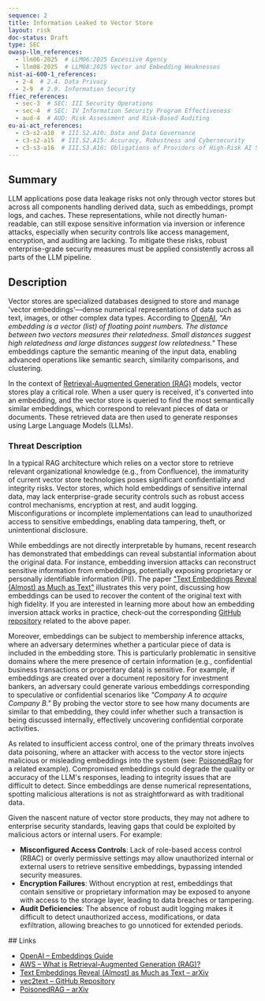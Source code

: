 ```yaml
---
sequence: 2
title: Information Leaked to Vector Store
layout: risk
doc-status: Draft
type: SEC
owasp-llm_references:
  - llm06-2025  # LLM06:2025 Excessive Agency
  - llm08-2025  # LLM08:2025 Vector and Embedding Weaknesses
nist-ai-600-1_references:
  - 2-4  # 2.4. Data Privacy
  - 2-9  # 2.9. Information Security
ffiec_references:
  - sec-3  # SEC: III Security Operations
  - sec-4  # SEC: IV Information Security Program Effectiveness
  - aud-4  # AUD: Risk Assessment and Risk-Based Auditing
eu-ai-act_references:
  - c3-s2-a10  # III.S2.A10: Data and Data Governance
  - c3-s2-a15  # III.S2.A15: Accuracy, Robustness and Cybersecurity
  - c3-s3-a16  # III.S3.A16: Obligations of Providers of High-Risk AI Systems
---
```


## Summary

LLM applications pose data leakage risks not only through vector stores but across all components handling derived data, such as embeddings, prompt logs, and caches. These representations, while not directly human-readable, can still expose sensitive information via inversion or inference attacks, especially when security controls like access management, encryption, and auditing are lacking. To mitigate these risks, robust enterprise-grade security measures must be applied consistently across all parts of the LLM pipeline.

## Description

Vector stores are specialized databases designed to store and manage 'vector embeddings'—dense numerical representations of data such as text, images, or other complex data types. According to [OpenAI](https://platform.openai.com/docs/guides/embeddings), *"An embedding is a vector (list) of floating point numbers. The distance between two vectors measures their relatedness. Small distances suggest high relatedness and large distances suggest low relatedness."* These embeddings capture the semantic meaning of the input data, enabling advanced operations like semantic search, similarity comparisons, and clustering.

In the context of [Retrieval-Augmented Generation (RAG)](https://aws.amazon.com/what-is/retrieval-augmented-generation/) models, vector stores play a critical role. When a user query is received, it's converted into an embedding, and the vector store is queried to find the most semantically similar embeddings, which correspond to relevant pieces of data or documents. These retrieved data are then used to generate responses using Large Language Models (LLMs).

### Threat Description

In a typical RAG architecture which relies on a vector store to retrieve relevant organizational knowledge (e.g., from Confluence), the immaturity of current vector store technologies poses significant confidentiality and integrity risks. Vector stores, which hold embeddings of sensitive internal data, may lack enterprise-grade security controls such as robust access control mechanisms, encryption at rest, and audit logging. Misconfigurations or incomplete implementations can lead to unauthorized access to sensitive embeddings, enabling data tampering, theft, or unintentional disclosure.

While embeddings are not directly interpretable by humans, recent research has demonstrated that embeddings can reveal substantial information about the original data. For instance, embedding inversion attacks can reconstruct sensitive information from embeddings, potentially exposing proprietary or personally identifiable information (PII). The paper ["Text Embeddings Reveal (Almost) as Much as Text"](https://arxiv.org/abs/2310.06816) illustrates this very point, discussing how embeddings can be used to recover the content of the original text with high fidelity. If you are interested in learning more about how an embedding inversion attack works in practice, check-out the corresponding [GitHub repository](https://github.com/jxmorris12/vec2text) related to the above paper.

Moreover, embeddings can be subject to membership inference attacks, where an adversary determines whether a particular piece of data is included in the embedding store. This is particularly problematic in sensitive domains where the mere presence of certain information (e.g., confidential business transactions or properitary data) is sensitive. For example, if embeddings are created over a document repository for investment bankers, an adversary could generate various embeddings corresponding to speculative or confidential scenarios like *"Company A to acquire Company B."* By probing the vector store to see how many documents are similar to that embedding, they could infer whether such a transaction is being discussed internally, effectively uncovering confidential corporate activities.

As related to insufficient access control, one of the primary threats involves data poisoning, where an attacker with access to the vector store injects malicious or misleading embeddings into the system (see: [PoisonedRag](https://arxiv.org/html/2402.07867v1) for a related example). Compromised embeddings could degrade the quality or accuracy of the LLM's responses, leading to integrity issues that are difficult to detect. Since embeddings are dense numerical representations, spotting malicious alterations is not as straightforward as with traditional data.

Given the nascent nature of vector store products, they may not adhere to enterprise security standards, leaving gaps that could be exploited by malicious actors or internal users. For example:

- **Misconfigured Access Controls**: Lack of role-based access control (RBAC) or overly permissive settings may allow unauthorized internal or external users to retrieve sensitive embeddings, bypassing intended security measures.
- **Encryption Failures**: Without encryption at rest, embeddings that contain sensitive or proprietary information may be exposed to anyone with access to the storage layer, leading to data breaches or tampering.
- **Audit Deficiencies**: The absence of robust audit logging makes it difficult to detect unauthorized access, modifications, or data exfiltration, allowing breaches to go unnoticed for extended periods.

## Links

* [OpenAI – Embeddings Guide](https://platform.openai.com/docs/guides/embeddings)
* [AWS – What is Retrieval-Augmented Generation (RAG)?](https://aws.amazon.com/what-is/retrieval-augmented-generation/)
* [Text Embeddings Reveal (Almost) as Much as Text – arXiv](https://arxiv.org/abs/2310.06816)
* [vec2text – GitHub Repository](https://github.com/jxmorris12/vec2text)
* [PoisonedRAG – arXiv](https://arxiv.org/html/2402.07867v1)
